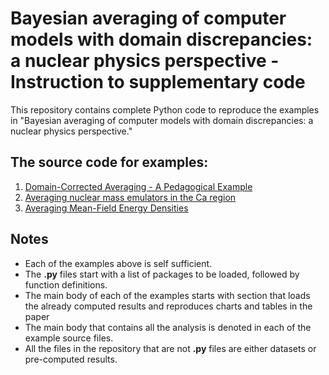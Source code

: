 # Bayesian averaging of computer models with domain discrepancies: a nuclear physics perspective - Instruction to supplementary code

This repository contains complete Python code to reproduce the examples in "Bayesian averaging of computer models with domain discrepancies: a nuclear physics perspective."

## The source code for examples:
1. [Domain-Corrected Averaging - A Pedagogical Example](Pedagogical_example_domain_correction.py)
2. [Averaging nuclear mass emulators in the Ca region](Application_nuclear_mass_emulators_CA_region.py)
3. [Averaging Mean-Field Energy Densities](WS_potential.py)

## Notes
- Each of the examples above is self sufficient.
- The **.py** files start with a list of packages to be loaded, followed by function definitions.
- The main body of each of the examples starts with section that loads the already computed results and reproduces charts and tables in the paper
- The main body that contains all the analysis is denoted in each of the example source files.
- All the files in the repository that are not **.py** files are either datasets or pre-computed results.
